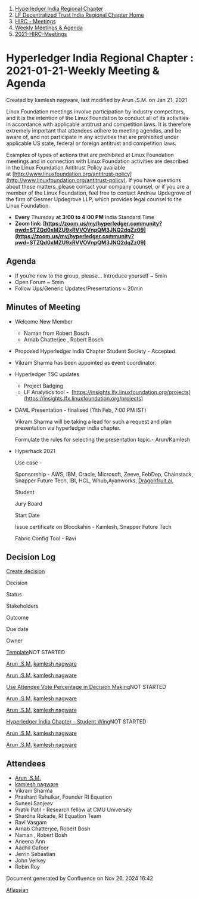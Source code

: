 1. [Hyperledger India Regional Chapter](index.html)
2. [LF Decentralized Trust India Regional Chapter Home](LF-Decentralized-Trust-India-Regional-Chapter-Home_19169282.html)
3. [HIRC - Meetings](HIRC---Meetings_19169350.html)
4. [Weekly Meetings &amp; Agenda](19169352.html)
5. [2021-HIRC-Meetings](2021-HIRC-Meetings_19169457.html)

# Hyperledger India Regional Chapter : 2021-01-21-Weekly Meeting &amp; Agenda

Created by kamlesh nagware, last modified by Arun .S.M. on Jan 21, 2021

Linux Foundation meetings involve participation by industry competitors, and it is the intention of the Linux Foundation to conduct all of its activities in accordance with applicable antitrust and competition laws. It is therefore extremely important that attendees adhere to meeting agendas, and be aware of, and not participate in any activities that are prohibited under applicable US state, federal or foreign antitrust and competition laws.

Examples of types of actions that are prohibited at Linux Foundation meetings and in connection with Linux Foundation activities are described in the Linux Foundation Antitrust Policy available at [http://www.linuxfoundation.org/antitrust-policy](http://www.linuxfoundation.org/antitrust-policy). If you have questions about these matters, please contact your company counsel, or if you are a member of the Linux Foundation, feel free to contact Andrew Updegrove of the firm of Gesmer Updegrove LLP, which provides legal counsel to the Linux Foundation.

- **Every** Thursday **at 3:00 to 4:00 PM** India Standard Time
- **Zoom link: [https://zoom.us/my/hyperledger.community?pwd=STZQd0xMZU9xRVVOVnpQM3JNQ2dqZz09](https://zoom.us/my/hyperledger.community?pwd=STZQd0xMZU9xRVVOVnpQM3JNQ2dqZz09)**

## Agenda

- If you’re new to the group, please… Introduce yourself ~ 5min
- Open Forum ~ 5min
- Follow Ups/Generic Updates/Presentations ~ 20min

## Minutes of Meeting

- Welcome New Member
  
  - Naman from Robert Bosch
  - Arnab Chatterjee , Robert Bosch
- Proposed Hyperledger India Chapter Student Society - Accepted.
- Vikram Sharma has been appointed as event coordinator.
- Hyperledger TSC updates
  
  - Project Badging
  - LF Analytics tool -  [https://insights.lfx.linuxfoundation.org/projects](https://insights.lfx.linuxfoundation.org/projects)
- DAML Presentation - finalised (11th Feb, 7:00 PM IST)
  
  Vikram Sharma will be taking a lead for such a request and plan presentation via hyperledger india chapter.
  
  Formulate the rules for selecting the presentation topic.- Arun/Kamlesh
- Hyperhack 2021 
  
  Use case - 
  
  Sponsorship - AWS, IBM, Oracle, Microsoft, Zeeve, FebDep, Chainstack, Snapper Future Tech, IBI, HCL, Whub,Ayanworks, [Dragonfruit.ai](http://Dragonfruit.ai),
  
  Student
  
  Jury Board
  
  Start Date
  
  Issue certificate on Blocckahin - Kamlesh, Snapper Future Tech 
  
  Fabric Config Tool - Ravi

## Decision Log

[Create decision](https://wiki.hyperledger.org/?createDialogSpaceKey=HIRC&createDialogBlueprintId=ee991970-1f38-42d9-be83-1f74965be14a)

Decision

Status

Stakeholders

Outcome

Due date

Owner

[Template](https://lf-hyperledger.atlassian.net/wiki/display/HIRC/Template)NOT STARTED

[Arun .S.M.](https://lf-hyperledger.atlassian.net/wiki/people/621a0e5097d313006ba7386a?ref=confluence) [kamlesh nagware](https://lf-hyperledger.atlassian.net/wiki/people/557058:8e1fc425-f938-4b39-ad13-9cd8b0ddde52?ref=confluence) 

[Arun .S.M.](https://lf-hyperledger.atlassian.net/wiki/people/621a0e5097d313006ba7386a?ref=confluence) [kamlesh nagware](https://lf-hyperledger.atlassian.net/wiki/people/557058:8e1fc425-f938-4b39-ad13-9cd8b0ddde52?ref=confluence) 

[Use Attendee Vote Percentage in Decision Making](https://lf-hyperledger.atlassian.net/wiki/display/HIRC/Use+Attendee+Vote+Percentage+in+Decision+Making)NOT STARTED

[Arun .S.M.](https://lf-hyperledger.atlassian.net/wiki/people/621a0e5097d313006ba7386a?ref=confluence) [kamlesh nagware](https://lf-hyperledger.atlassian.net/wiki/people/557058:8e1fc425-f938-4b39-ad13-9cd8b0ddde52?ref=confluence) 

[Arun .S.M.](https://lf-hyperledger.atlassian.net/wiki/people/621a0e5097d313006ba7386a?ref=confluence) [kamlesh nagware](https://lf-hyperledger.atlassian.net/wiki/people/557058:8e1fc425-f938-4b39-ad13-9cd8b0ddde52?ref=confluence) 

[Hyperledger India Chapter - Student Wing](https://lf-hyperledger.atlassian.net/wiki/display/HIRC/Hyperledger+India+Chapter+-+Student+Wing)NOT STARTED

[Arun .S.M.](https://lf-hyperledger.atlassian.net/wiki/people/621a0e5097d313006ba7386a?ref=confluence) [kamlesh nagware](https://lf-hyperledger.atlassian.net/wiki/people/557058:8e1fc425-f938-4b39-ad13-9cd8b0ddde52?ref=confluence) 

[Arun .S.M.](https://lf-hyperledger.atlassian.net/wiki/people/621a0e5097d313006ba7386a?ref=confluence) [kamlesh nagware](https://lf-hyperledger.atlassian.net/wiki/people/557058:8e1fc425-f938-4b39-ad13-9cd8b0ddde52?ref=confluence) 

## Attendees

- [Arun .S.M.](https://lf-hyperledger.atlassian.net/wiki/people/621a0e5097d313006ba7386a?ref=confluence)
- [kamlesh nagware](https://lf-hyperledger.atlassian.net/wiki/people/557058:8e1fc425-f938-4b39-ad13-9cd8b0ddde52?ref=confluence)
- Vikram Sharma
- Prashant Rahulkar, Founder RI Equation
- Suneel Sanjeev
- Pratik Patil - Research fellow at CMU University
- Shardha Rokade, RI Equation Team
- Ravi Vasgam
- Arnab Chatterjee, Robert Bosh
- Naman , Robert Bosh
- Aneena Ann
- Aadhil Gafoor
- Jerrin Sebastian
- John Verkey
- Robin Roy

Document generated by Confluence on Nov 26, 2024 16:42

[Atlassian](http://www.atlassian.com/)
